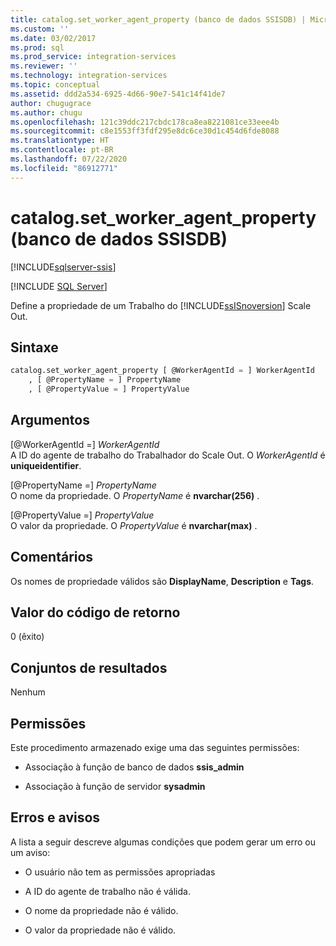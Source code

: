 ```yaml
---
title: catalog.set_worker_agent_property (banco de dados SSISDB) | Microsoft Docs
ms.custom: ''
ms.date: 03/02/2017
ms.prod: sql
ms.prod_service: integration-services
ms.reviewer: ''
ms.technology: integration-services
ms.topic: conceptual
ms.assetid: ddd2a534-6925-4d66-90e7-541c14f41de7
author: chugugrace
ms.author: chugu
ms.openlocfilehash: 121c39ddc217cbdc178ca8ea8221081ce33eee4b
ms.sourcegitcommit: c8e1553ff3fdf295e8dc6ce30d1c454d6fde8088
ms.translationtype: HT
ms.contentlocale: pt-BR
ms.lasthandoff: 07/22/2020
ms.locfileid: "86912771"
---
```

# <a name="catalogset_worker_agent_property-ssisdb-database"></a>catalog.set_worker_agent_property (banco de dados SSISDB)

[!INCLUDE[sqlserver-ssis](../../includes/applies-to-version/sqlserver-ssis.md)]


[!INCLUDE [SQL Server](../../includes/applies-to-version/sqlserver.md)]

Define a propriedade de um Trabalho do [!INCLUDE[ssISnoversion](../../includes/ssisnoversion-md.md)] Scale Out.

## <a name="syntax"></a>Sintaxe

```sql
catalog.set_worker_agent_property [ @WorkerAgentId = ] WorkerAgentId
    , [ @PropertyName = ] PropertyName
    , [ @PropertyValue = ] PropertyValue 
```

## <a name="arguments"></a>Argumentos
[@WorkerAgentId =] *WorkerAgentId*  
A ID do agente de trabalho do Trabalhador do Scale Out. O *WorkerAgentId* é **uniqueidentifier**.

[@PropertyName =] *PropertyName*  
O nome da propriedade. O *PropertyName* é **nvarchar(256)** .

[@PropertyValue =] *PropertyValue*  
O valor da propriedade. O *PropertyValue* é **nvarchar(max)** .

## <a name="remarks"></a>Comentários
Os nomes de propriedade válidos são **DisplayName**, **Description** e **Tags**.

## <a name="return-code-value"></a>Valor do código de retorno  
 0 (êxito)  
  
## <a name="result-sets"></a>Conjuntos de resultados  
 Nenhum  

## <a name="permissions"></a>Permissões  
 Este procedimento armazenado exige uma das seguintes permissões:  
  
-   Associação à função de banco de dados **ssis_admin**  
  
-   Associação à função de servidor **sysadmin**

## <a name="errors-and-warnings"></a>Erros e avisos
  A lista a seguir descreve algumas condições que podem gerar um erro ou um aviso:  
  
-   O usuário não tem as permissões apropriadas 

-   A ID do agente de trabalho não é válida.

-   O nome da propriedade não é válido.

-   O valor da propriedade não é válido.  
